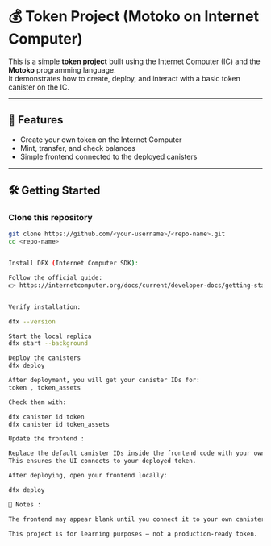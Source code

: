 # 💰 Token Project (Motoko on Internet Computer)

This is a simple **token project** built using the Internet Computer (IC) and the **Motoko** programming language.  
It demonstrates how to create, deploy, and interact with a basic token canister on the IC.

---

## 🚀 Features
- Create your own token on the Internet Computer
- Mint, transfer, and check balances
- Simple frontend connected to the deployed canisters

---

## 🛠️ Getting Started

###  Clone this repository
```bash
git clone https://github.com/<your-username>/<repo-name>.git
cd <repo-name>


Install DFX (Internet Computer SDK):

Follow the official guide:
👉 https://internetcomputer.org/docs/current/developer-docs/getting-started/install/


Verify installation:

dfx --version

Start the local replica
dfx start --background

Deploy the canisters
dfx deploy

After deployment, you will get your canister IDs for:
token , token_assets

Check them with:

dfx canister id token
dfx canister id token_assets

Update the frontend :

Replace the default canister IDs inside the frontend code with your own.
This ensures the UI connects to your deployed token.

After deploying, open your frontend locally:

dfx deploy

📖 Notes :

The frontend may appear blank until you connect it to your own canister IDs.

This project is for learning purposes — not a production-ready token.
